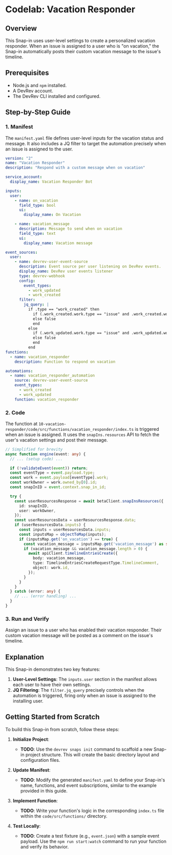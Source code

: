 # Codelab: Vacation Responder

## Overview
This Snap-in uses user-level settings to create a personalized vacation responder. When an issue is assigned to a user who is "on vacation," the Snap-in automatically posts their custom vacation message to the issue's timeline.

## Prerequisites
- Node.js and `npm` installed.
- A DevRev account.
- The DevRev CLI installed and configured.

## Step-by-Step Guide

### 1. Manifest
The `manifest.yaml` file defines user-level inputs for the vacation status and message. It also includes a JQ filter to target the automation precisely when an issue is assigned to the user.

```yaml
version: "2"
name: "Vacation Responder"
description: "Respond with a custom message when on vacation"

service_account:
  display_name: Vacation Responder Bot

inputs:
  user:
    - name: on_vacation
      field_type: bool
      ui:
        display_name: On Vacation

    - name: vacation_message
      description: Message to send when on vacation
      field_type: text
      ui:
        display_name: Vacation message

event_sources:
  user:
    - name: devrev-user-event-source
      description: Event source per user listening on DevRev events.
      display_name: DevRev user events listener
      type: devrev-webhook
      config:
        event_types:
          - work_updated
          - work_created
      filter:
        jq_query: |
          if .type == "work_created" then
            if (.work_created.work.type == "issue" and .work_created.work.owned_by[0].id == $user.id) then true
            else false
            end
          else
            if (.work_updated.work.type == "issue" and .work_updated.work.owned_by[0].id == $user.id) then true
            else false
            end
          end
functions:
  - name: vacation_responder
    description: Function to respond on vacation

automations:
  - name: vacation_responder_automation
    source: devrev-user-event-source
    event_types:
      - work_created
      - work_updated
    function: vacation_responder
```

### 2. Code
The function at `10-vacation-responder/code/src/functions/vacation_responder/index.ts` is triggered when an issue is assigned. It uses the `snapIns.resources` API to fetch the user's vacation settings and post their message.

```typescript
// Simplified for brevity
async function engine(event: any) {
  // ... (setup code) ...

  if (!validateEvent(event)) return;
  const eventType = event.payload.type;
  const work = event.payload[eventType].work;
  const workOwner = work.owned_by[0].id;
  const snapInID = event.context.snap_in_id;

  try {
    const userResourcesResponse = await betaClient.snapInsResources({
      id: snapInID,
      user: workOwner,
    });
    const userResourcesData = userResourcesResponse.data;
    if (userResourcesData.inputs) {
      const inputs = userResourcesData.inputs;
      const inputsMap = objectToMap(inputs);
      if (inputsMap.get('on_vacation') == true) {
        const vacation_message = inputsMap.get('vacation_message') as string;
        if (vacation_message && vacation_message.length > 0) {
          await apiClient.timelineEntriesCreate({
            body: vacation_message,
            type: TimelineEntriesCreateRequestType.TimelineComment,
            object: work.id,
          });
        }
      }
    }
  } catch (error: any) {
    // ... (error handling) ...
  }
}
```

### 3. Run and Verify
Assign an issue to a user who has enabled their vacation responder. Their custom vacation message will be posted as a comment on the issue's timeline.

## Explanation
This Snap-in demonstrates two key features:
1.  **User-Level Settings**: The `inputs.user` section in the manifest allows each user to have their own settings.
2.  **JQ Filtering**: The `filter.jq_query` precisely controls when the automation is triggered, firing only when an issue is assigned to the installing user.

## Getting Started from Scratch
To build this Snap-in from scratch, follow these steps:

1.  **Initialize Project**:
    - **TODO**: Use the `devrev snaps init` command to scaffold a new Snap-in project structure. This will create the basic directory layout and configuration files.

2.  **Update Manifest**:
    - **TODO**: Modify the generated `manifest.yaml` to define your Snap-in's name, functions, and event subscriptions, similar to the example provided in this guide.

3.  **Implement Function**:
    - **TODO**: Write your function's logic in the corresponding `index.ts` file within the `code/src/functions/` directory.

4.  **Test Locally**:
    - **TODO**: Create a test fixture (e.g., `event.json`) with a sample event payload. Use the `npm run start:watch` command to run your function and verify its behavior.
